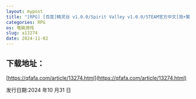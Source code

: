```yaml
---
layout: mypost
title: "[RPG] [百度]精灵谷 v1.0.0/Spirit Valley v1.0.0/STEAM官方中文[简+繁]（676m）"
categories: RPG
os: 电脑游戏
slug: a13274
date: 2024-11-02
---
```


## 下载地址：

[https://qfafa.com/article/13274.html](https://qfafa.com/article/13274.html)

发行日期:2024 年10 月31 日